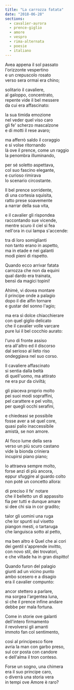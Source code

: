 ```yaml
---
title: "La carrozza fatata"
date: "2018-06-28"
sections:
  - cavalier-aurora
  - prence-giglio
  - amore
  - vespro
  - rima-alternata
  - poesie
  - italiano
---
```


Avea appena il sol passato\
l'orizzonte vespertino\
e un crepuscolo rosato\
verso sera ormai era chino;

solitario il cavaliere,\
al galoppo, concentrato,\
repente vide il bel messere\
da cui era affascinato:

la sua timida emozione\
nel veder quel viso caro\
gli fe' scherzo mascalzone\
e di motti il rese avaro;

ma afferrò saldo il coraggio\
e si volse ritornando\
là ove il prence, come un raggio\
la penombra illuminando,

per sé soletto aspettava,\
col suo fascino elegante,\
e curioso rimirava\
lo scenario circostante.

Il bel prence sorridente,\
di una cortesia squisita,\
ratto prese soavemente\
a narrar della sua vita,

e il cavalier gli rispondea\
raccontando sue vicende,\
mentre scuro il ciel si fea\
nell'ora in cui lampa s'accende:

tra di loro somiglianti\
non tanto erano in aspetto,\
ma in etade e nei galanti\
modi pieni di rispetto.

Quando ecco arrivar fatata\
carrozza che non da equini\
qual dardo era trainata,\
bensì da magici topini!

Ahimé, vi dovea montare\
il principe onde a palagio\
dopo il die alfin tornare\
e gustar del sonno l'agio;

ma era sì dolce chiacchierare\
con quel giglio delicato\
che il cavalier volle varcare\
pure lui il bel cocchio aurato:

l'uno di fronte assiso\
era all'altro ed il discorso\
dal serioso al lieto riso\
ondeggiava nel suo corso.

Il cavaliere affascinato\
si sentia dalla beltà\
di quell'uomo, ma attirato\
ne era pur da civiltà;

gli piaceva proprio molto\
pei suoi modi sopraffini,\
pel carattere e pel volto,\
per quegli occhi serafini,

e chiedeasi se possibile\
fosse aver a sé quel core,\
quasi palio inaccessibile\
amistà, se non amore.

Al fioco lume della sera\
verso un più scuro castano\
vide la bionda criniera\
incupirsi piano piano;

lo attraeva sempre molto,\
forse anzi di più ancora,\
eppur sfuggire al guardo colto\
non poté un concetto allora:

di preciso il fe' notare\
che il belletto un dì appassito\
fia per tutti e dunque amare\
si dee chi sia in cor gradito;

talor gli uomini una ruga\
che lor spunti sul visetto\
piangon mesti, o tartaruga\
che languisca sotto al petto,

ma ben altro è Quel che ai cori\
dei gentil s'apprende invitto,\
con novo stil, dei trovatori,\
e che viltade ha in gran dispitto!

Quando furon del palagio\
giunti ad un vicino punto\
ambo scesero e a disagio\
era il cavalier compunto:

ancor stettero a parlare,\
ma sorgea l'argentea luna,\
sì che il prence infine andare\
debbe per mala fortuna.

Come in storie ove galanti\
dell'intero firmamento\
il revolversi gli amanti\
immoto fan col sentimento,

così al principesco fiore\
avria la man con garbo preso,\
sul cor posta con candore\
e dell'alma il tron conteso.

Forse un sogno, una chimera\
era il suo principe caro,\
o diverrà una storia vera\
in tempi ove Amore è raro?